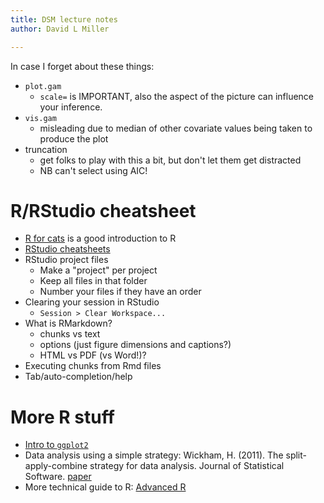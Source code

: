 ```yaml
---
title: DSM lecture notes
author: David L Miller

---
```



In case I forget about these things:

* `plot.gam`
  * `scale=` is IMPORTANT, also the aspect of the picture can influence your inference.
* `vis.gam`
  * misleading due to median of other covariate values being taken to produce the plot
* truncation
  * get folks to play with this a bit, but don't let them get distracted
  * NB can't select using AIC!


# R/RStudio cheatsheet

* [R for cats](http://rforcats.net/) is a good introduction to R
* [RStudio cheatsheets](https://www.rstudio.com/resources/cheatsheets/)
* RStudio project files
  - Make a "project" per project
  * Keep all files in that folder
  * Number your files if they have an order
* Clearing your session in RStudio
  * `Session > Clear Workspace...`
* What is RMarkdown?
  * chunks vs text
  * options (just figure dimensions and captions?)
  * HTML vs PDF (vs Word!)?
* Executing chunks from Rmd files
* Tab/auto-completion/help

# More R stuff

* [Intro to `ggplot2`](http://www.noamross.net/blog/2012/10/5/ggplot-introduction.html)
* Data analysis using a simple strategy: Wickham, H. (2011). The split-apply-combine strategy for data analysis. Journal of Statistical Software. [paper](http://www.jstatsoft.org/article/view/v040i01)
* More technical guide to R: [Advanced R](http://adv-r.had.co.nz/)



